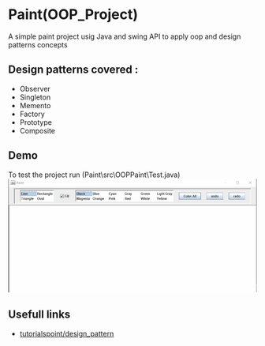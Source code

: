 # Paint(OOP_Project)
A simple paint project usig Java and swing API to apply oop and design patterns concepts
## Design patterns covered :
- Observer
- Singleton
- Memento
- Factory
- Prototype
- Composite
## Demo
To test the project run (Paint\src\OOPPaint\Test.java)
![demo](demo.gif)
## Usefull links
- [tutorialspoint/design_pattern](https://www.tutorialspoint.com/design_pattern/index.htm)
